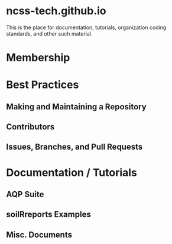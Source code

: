 # ncss-tech.github.io
This is the place for documentation, tutorials, organization coding standards, and other such material.

# Membership


# Best Practices

## Making and Maintaining a Repository

## Contributors

## Issues, Branches, and Pull Requests


# Documentation / Tutorials

## AQP Suite

## soilRreports Examples

## Misc. Documents




